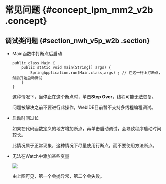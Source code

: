 # 常见问题 {#concept_lpm_mm2_v2b .concept}

## 调试类问题 {#section_nwh_v5p_w2b .section}

-   Main函数中打断点后启动

    ```
    public class Main {
        public static void main(String[] args) {
            SpringApplication.run(Main.class,args) ; // 在这一行上打断点，然后开始启动调试
        }
    }
    ```

    这种情况下，当停止在这个断点时，单击**Step Over**，线程可能无法恢复。

    问题被解决之前不要进行此操作，WebIDE目前暂不支持多线程编程调试。

-   启动时间过长

    如果在代码函数定义的地方增加断点，再单击启动调试，会导致程序启动时间较长。

    此情况属于正常现象，这种情况下尽量使用行断点，而不要使用方法断点。

-   无法在Watch中添加某些变量

    ![](http://static-aliyun-doc.oss-cn-hangzhou.aliyuncs.com/assets/img/17736/15348316679827_zh-CN.png)

    由上图可见，第一个会抛异常，第二个会失败。


